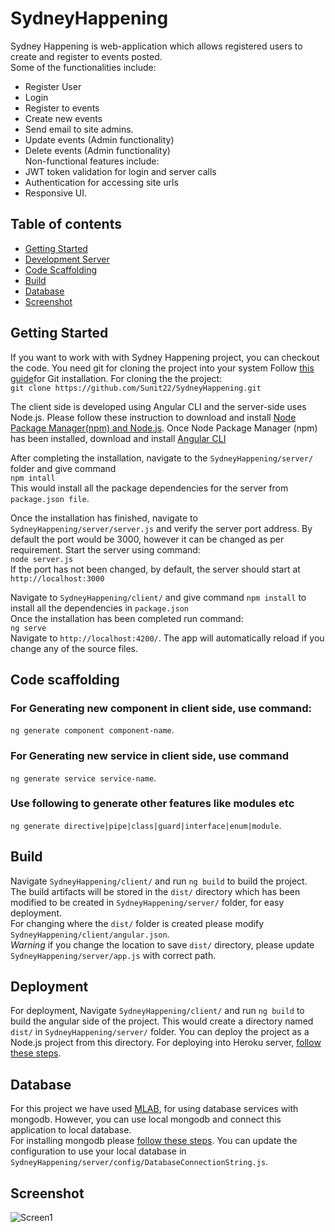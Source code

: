 # SydneyHappening

Sydney Happening is web-application which allows registered users to create and register to events posted. <br>
Some of the functionalities include: <br>
 * Register User<br>
 * Login<br>
 * Register to events<br>
 * Create new events<br>
 * Send email to site admins.<br>
 * Update events (Admin functionality)<br>
 * Delete events (Admin functionality)<br>
Non-functional features include:<br>
 * JWT token validation for login and server calls<br>
 * Authentication for accessing site urls<br>
 * Responsive UI.<br>

## Table of contents
<!--ts-->
   * [Getting Started](#getting-started)
   * [Development Server](#development-server)
   * [Code Scaffolding](#code-scaffolding)
   * [Build](#build)
   * [Database](#database)
   * [Screenshot](#screenshot)
<!--te-->

## Getting Started

If you want to work with with Sydney Happening project, you can checkout the code. 
You need git for cloning the project into your system Follow [this guide](https://git-scm.com/book/en/v2/Getting-Started-Installing-Git)for Git installation. For cloning the the project: <br/>
`git clone https://github.com/Sunit22/SydneyHappening.git` <br>

The client side is developed using Angular CLI and the server-side uses Node.js. Please follow these instruction to download and install 
[Node Package Manager(npm) and Node.js](https://www.npmjs.com/get-npm). Once Node Package Manager (npm) has been installed, download and install [Angular CLI](https://cli.angular.io/) <br>

After completing the installation, navigate to the `SydneyHappening/server/` folder and give command <br>
`npm intall`<br>
This would install all the package dependencies for the server from `package.json file`. <br>  

Once the installation has finished, navigate to `SydneyHappening/server/server.js` and verify the server port address. By default the port would be 3000, however it can be changed as per requirement. Start the server using command: <br>
`node server.js`<br>
If the port has not been changed, by default, the server should start at `http://localhost:3000` <br>

Navigate to `SydneyHappening/client/` and give command `npm install` to install all the dependencies in `package.json`<br>
Once the installation has been completed run command: <br>
`ng serve` <br> Navigate to `http://localhost:4200/`. The app will automatically reload if you change any of the source files.

## Code scaffolding
### For Generating new component in client side, use command: 
`ng generate component component-name`. 
### For Generating new service in client side, use command
`ng generate service service-name`.
### Use following to generate other features like modules etc
`ng generate directive|pipe|class|guard|interface|enum|module`.

## Build
Navigate `SydneyHappening/client/` and run `ng build` to build the project. The build artifacts will be stored in the `dist/` directory which has been modified to be created in `SydneyHappening/server/` folder, for easy deployment. <br>
For changing where the `dist/` folder is created please modify `SydneyHappening/client/angular.json`. <br>
*Warning* if you change the location to save `dist/` directory, please update `SydneyHappening/server/app.js` with correct path. 

## Deployment
For deployment, Navigate `SydneyHappening/client/` and run `ng build` to build the angular side of the project. This would create a directory named `dist/` in `SydneyHappening/server/` folder. You can deploy the project as a Node.js project from this directory. 
For deploying into Heroku server, [follow these steps](https://devcenter.heroku.com/articles/deploying-nodejs).

## Database
For this project we have used [MLAB](https://mlab.com/), for using database services with mongodb. However, you can use local mongodb and connect this application to local database. <br>
For installing mongodb please [follow these steps](https://docs.mongodb.com/manual/installation/). You can update the configuration to use your local database in `SydneyHappening/server/config/DatabaseConnectionString.js`. 

## Screenshot
![Screen1](https://i.imgur.com/G9jqJ6R.png)

